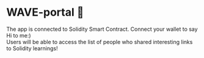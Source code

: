 # WAVE-portal 👋

The app is connected to Solidity Smart Contract. Connect your wallet to say Hi to me:)  
Users will be able to access the list of people who shared interesting links to Solidity learnings! 






